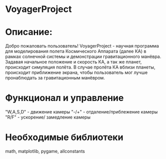 # VoyagerProject
# Описание:
Добро пожаловать пользователь! VoyagerProject - научная программа для моделирования полета Космического Аппарата (далее КА) в рамках солнечной системы и демонстрации гравитационного манёвра. Задавая начальное положение и скорость КА, а так же планет, происходит симуляция полёта. В случае пролёта КА вблизи планеты, происходит приближение экрана, чтобы пользователь мог лучше пронаблюдать за гравитационным манёвром.
# Функционал и управление
"W,A,S,D" - движение камеры 
"-/+" - отдаление/приблежение камеры
"R/F" - ускорение/ замедление камеры
# Необходимые библиотеки
 math, matplotlib, pygame, allconstants
